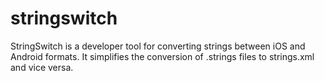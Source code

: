 # stringswitch
StringSwitch is a developer tool for converting strings between iOS and Android formats. It simplifies the conversion of .strings files to strings.xml and vice versa.
